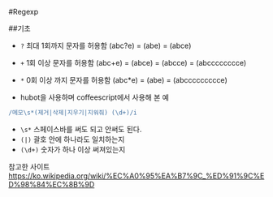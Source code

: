 #Regexp

##기초
- `?` 최대 1회까지 문자를 허용함 (abc?e) = (abe) = (abce)  
- `+` 1회 이상 문자를 허용함 (abc+e) = (abce) = (abcce) = (abcccccccce)  
- `*` 0회 이상 까지 문자를 허용함 (abc*e) = (abe) = (abccccccccce) 
 
- hubot을 사용하며 coffeescript에서 사용해 본 예
```coffeescript
/메모\s*(제거|삭제|지우기|지워줘) (\d+)/i
```

- `\s*` 스페이스바를 써도 되고 안써도 된다.
- `(|)` 괄호 안에 하나라도 일치하는지
- `(\d+)` 숫자가 하나 이상 써져있는지

참고한 사이트
 https://ko.wikipedia.org/wiki/%EC%A0%95%EA%B7%9C_%ED%91%9C%ED%98%84%EC%8B%9D 

